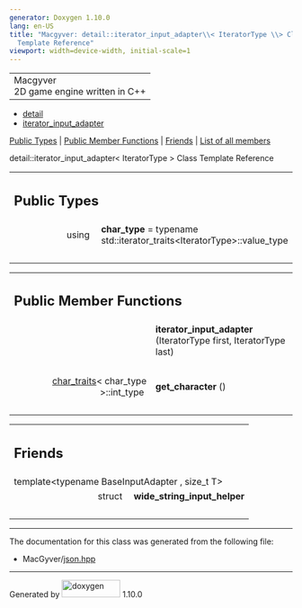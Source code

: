 ```yaml
---
generator: Doxygen 1.10.0
lang: en-US
title: "Macgyver: detail::iterator_input_adapter\\< IteratorType \\> Class
  Template Reference"
viewport: width=device-width, initial-scale=1
---
```


<div id="top">

<div id="titlearea">

<table data-cellspacing="0" data-cellpadding="0">
<colgroup>
<col style="width: 100%" />
</colgroup>
<tbody>
<tr id="projectrow" class="odd">
<td id="projectalign"><div id="projectname">
Macgyver
</div>
<div id="projectbrief">
2D game engine written in C++
</div></td>
</tr>
</tbody>
</table>

</div>

<div id="main-nav">

</div>

<div id="nav-path" class="navpath">

- <a href="namespacedetail.html" class="el">detail</a>
- <a href="classdetail_1_1iterator__input__adapter.html"
  class="el">iterator_input_adapter</a>

</div>

</div>

<div class="header">

<div class="summary">

[Public Types](#pub-types) \| [Public Member Functions](#pub-methods) \|
[Friends](#friends) \| [List of all
members](classdetail_1_1iterator__input__adapter-members.html)

</div>

<div class="headertitle">

<div class="title">

detail::iterator_input_adapter\< IteratorType \> Class Template
Reference

</div>

</div>

</div>

<div class="contents">

<table class="memberdecls">
<colgroup>
<col style="width: 50%" />
<col style="width: 50%" />
</colgroup>
<tbody>
<tr class="odd heading">
<td colspan="2"><h2 id="public-types" class="groupheader"><span
id="pub-types"></span> Public Types</h2></td>
</tr>
<tr id="r_a6c852966a1cd5719ae32e8e486691fbe"
class="even memitem:a6c852966a1cd5719ae32e8e486691fbe">
<td class="memItemLeft" style="text-align: right;"
data-valign="top"><span id="a6c852966a1cd5719ae32e8e486691fbe"></span>
using </td>
<td class="memItemRight" data-valign="bottom"><strong>char_type</strong>
= typename std::iterator_traits&lt;IteratorType&gt;::value_type</td>
</tr>
<tr class="odd separator:a6c852966a1cd5719ae32e8e486691fbe">
<td colspan="2" class="memSeparator"> </td>
</tr>
</tbody>
</table>

<table class="memberdecls">
<colgroup>
<col style="width: 50%" />
<col style="width: 50%" />
</colgroup>
<tbody>
<tr class="odd heading">
<td colspan="2"><h2 id="public-member-functions"
class="groupheader"><span id="pub-methods"></span> Public Member
Functions</h2></td>
</tr>
<tr id="r_a6bbdb33434a11f90d6bfe2a9a71ee356"
class="even memitem:a6bbdb33434a11f90d6bfe2a9a71ee356">
<td class="memItemLeft" style="text-align: right;"
data-valign="top"><span id="a6bbdb33434a11f90d6bfe2a9a71ee356"></span>
 </td>
<td class="memItemRight"
data-valign="bottom"><strong>iterator_input_adapter</strong>
(IteratorType first, IteratorType last)</td>
</tr>
<tr class="odd separator:a6bbdb33434a11f90d6bfe2a9a71ee356">
<td colspan="2" class="memSeparator"> </td>
</tr>
<tr id="r_a3c71e463d5ad1e7e60f83be0c0a2f3ca"
class="even memitem:a3c71e463d5ad1e7e60f83be0c0a2f3ca">
<td class="memItemLeft" style="text-align: right;"
data-valign="top"><span id="a3c71e463d5ad1e7e60f83be0c0a2f3ca"></span>
<a href="structdetail_1_1char__traits.html"
class="el">char_traits</a>&lt; char_type &gt;::int_type </td>
<td class="memItemRight"
data-valign="bottom"><strong>get_character</strong> ()</td>
</tr>
<tr class="odd separator:a3c71e463d5ad1e7e60f83be0c0a2f3ca">
<td colspan="2" class="memSeparator"> </td>
</tr>
</tbody>
</table>

<table class="memberdecls">
<colgroup>
<col style="width: 50%" />
<col style="width: 50%" />
</colgroup>
<tbody>
<tr class="odd heading">
<td colspan="2"><h2 id="friends" class="groupheader"><span
id="friends"></span> Friends</h2></td>
</tr>
<tr id="r_ab86106ba230f1542b94dcd96e6ab3221"
class="even memitem:ab86106ba230f1542b94dcd96e6ab3221">
<td colspan="2" class="memTemplParams"><span
id="ab86106ba230f1542b94dcd96e6ab3221"></span> template&lt;typename
BaseInputAdapter , size_t T&gt;</td>
</tr>
<tr class="odd memitem:ab86106ba230f1542b94dcd96e6ab3221">
<td class="memTemplItemLeft" style="text-align: right;"
data-valign="top">struct </td>
<td class="memTemplItemRight"
data-valign="bottom"><strong>wide_string_input_helper</strong></td>
</tr>
<tr class="even separator:ab86106ba230f1542b94dcd96e6ab3221">
<td colspan="2" class="memSeparator"> </td>
</tr>
</tbody>
</table>

------------------------------------------------------------------------

The documentation for this class was generated from the following file:

- MacGyver/<a href="json_8hpp_source.html" class="el">json.hpp</a>

</div>

------------------------------------------------------------------------

<span class="small">Generated
by [<img src="doxygen.svg" class="footer" width="104" height="31"
alt="doxygen" />](https://www.doxygen.org/index.html) 1.10.0</span>
